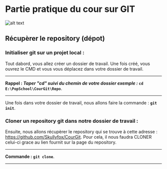 # Partie pratique du cour sur GIT

![alt text](https://i2.wp.com/wptavern.com/wp-content/uploads/2014/06/revisr-banner.png?ssl=1 "GIT")

## Récupèrer le repository (dépot)

### Initialiser git sur un projet local :
Tout dabord, vous allez créer un dossier de travail.
Une fois créé, vous ouvrez le CMD et vous vous déplacez dans votre dossier de travail.
***
**Rappel : _Taper "cd" suivi du chemin de votre dossier exemple :_ `cd E:\PopSchool\CourGit\Repo`**.
***
Une fois dans votre dossier de travail, nous allons faire la commande : **`git init`**.
 
### Cloner un repository git dans notre dossier de travail :

Ensuite, nous allons récupèrer le repository qui se trouve à cette adresse : https://github.com/Skullyfox/CourGit.
Pour cela, il nous faudra CLONER celui-ci grace au lien fournit sur la page du repository.
****
**Commande : `git clone`**.
****